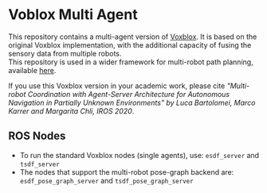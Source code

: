 # Voblox Multi Agent
This repository contains a multi-agent version of [Voxblox](https://github.com/ethz-asl/voxblox). It is based on the original Voxblox implementation, with the additional capacity of fusing the sensory data from multiple robots.  
This repository is used in a wider framework for multi-robot path planning, available [here](https://github.com/VIS4ROB-lab/multi_robot_coordination).  

If you use this Voxblox version in your academic work, please cite _"Multi-robot Coordination with Agent-Server Architecture for Autonomous Navigation in Partially Unknown Environments" by Luca Bartolomei, Marco Karrer and Margarita Chli, IROS 2020_.

## ROS Nodes
* To run the standard Voxblox nodes (single agents), use: `esdf_server` and `tsdf_server`  
* The nodes that support the multi-robot pose-graph backend are: `esdf_pose_graph_server` and `tsdf_pose_graph_server`
